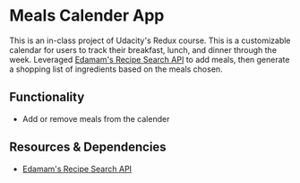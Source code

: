 # Meals Calender App

This is an in-class project of Udacity's Redux course. This is a customizable calendar for users to track their breakfast, lunch, and dinner through the week. Leveraged [Edamam's Recipe Search API](https://developer.edamam.com/edamam-recipe-api) to add meals, then generate a shopping list of ingredients based on the meals chosen.

## Functionality

* Add or remove meals from the calender

## Resources & Dependencies

* [Edamam's Recipe Search API](https://developer.edamam.com/edamam-recipe-api)

